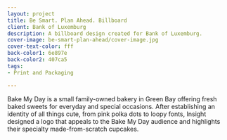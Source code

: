 ```yaml
---
layout: project
title: Be Smart. Plan Ahead. Billboard
client: Bank of Luxemburg
description: A billboard design created for Bank of Luxemburg.
cover-image: be-smart-plan-ahead/cover-image.jpg
cover-text-color: fff
back-color1: 6e897e
back-color2: 407ca5
tags:
- Print and Packaging

---
```

Bake My Day is a small family-owned bakery in Green Bay offering fresh baked sweets for everyday and special occasions. After establishing an identity of all things cute, from pink polka dots to loopy fonts, Insight designed a logo that appeals to the Bake My Day audience and highlights their specialty made-from-scratch cupcakes.
